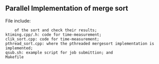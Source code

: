 ## Parallel Implementation of merge sort

File include:
```main.cpp: the main routine that will invoke the two different implementations
	of the sort and check their results;
ktiming.cpp/.h: code for time-measurement;
clik_sort.cpp: code for time-measurement;
pthread_sort.cpp: where the pthreaded mergesort implementation is implemented;
qsub.sh: example script for job submittion; and
Makefile
